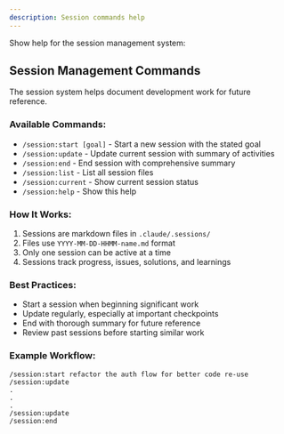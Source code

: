 ```yaml
---
description: Session commands help
---
```


<!-- Some parts of this command are specific to Claude Code,
especially folder locations, front matter, and argument passing.
Modify as needed if using with other coding agents. -->

Show help for the session management system:

## Session Management Commands

The session system helps document development work for future reference.

### Available Commands:

- `/session:start [goal]` - Start a new session with the stated goal
- `/session:update` - Update current session with summary of activities
- `/session:end` - End session with comprehensive summary
- `/session:list` - List all session files
- `/session:current` - Show current session status
- `/session:help` - Show this help

### How It Works:

1. Sessions are markdown files in `.claude/.sessions/`
2. Files use `YYYY-MM-DD-HHMM-name.md` format
3. Only one session can be active at a time
4. Sessions track progress, issues, solutions, and learnings

### Best Practices:

- Start a session when beginning significant work
- Update regularly, especially at important checkpoints
- End with thorough summary for future reference
- Review past sessions before starting similar work

### Example Workflow:

```
/session:start refactor the auth flow for better code re-use
/session:update
.
.
.
/session:update
/session:end
```

